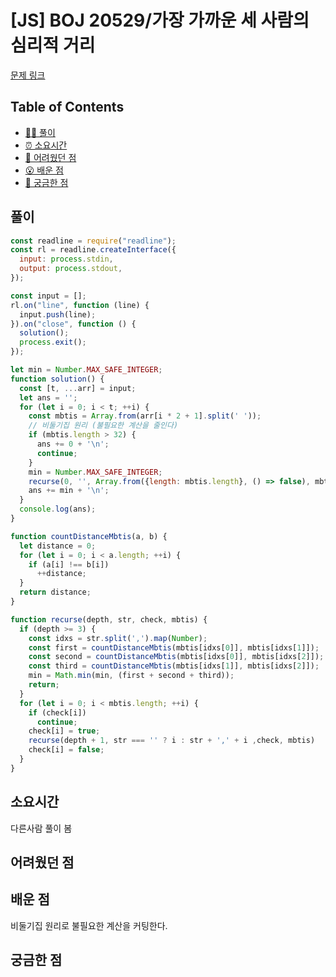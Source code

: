 # [JS] BOJ 20529/가장 가까운 세 사람의 심리적 거리

[문제 링크](https://www.acmicpc.net/problem/20529)

<!-- 제목으로 다음과 같은 내용으로 작성해주세요 ! -->
<!-- 📕 백준 : BOJ 문제번호/문제제목 e.g. BOJ 2577/숫자의 개수 -->
<!-- 📗 프로그래머스 : PRO 문제번호/문제제목 e.g. PRO 120812/최빈값 구하기 -->
<!-- 백준허브를 사용하시면 프로그래머스의 문제번호도 확인하실 수 있습니다 -->

## Table of Contents

- [✍🏻 풀이](#풀이)
- [⏰ 소요시간](#소요시간)
- [🫠 어려웠던 점](#어려웠던-점)
- [😮 배운 점](#배운-점)
- [🤔 궁금한 점](#궁금한-점)

## 풀이

<!-- ```옆에 사용하는 언어를 기입하세요 e.g. javascript, python -->

```javascript
const readline = require("readline");
const rl = readline.createInterface({
  input: process.stdin,
  output: process.stdout,
});

const input = [];
rl.on("line", function (line) {
  input.push(line);
}).on("close", function () {
  solution();
  process.exit();
});

let min = Number.MAX_SAFE_INTEGER;
function solution() {
  const [t, ...arr] = input;
  let ans = '';
  for (let i = 0; i < t; ++i) {
    const mbtis = Array.from(arr[i * 2 + 1].split(' '));
    // 비둘기집 원리 (불필요한 계산을 줄인다)
    if (mbtis.length > 32) {
      ans += 0 + '\n';
      continue;
    }
    min = Number.MAX_SAFE_INTEGER;
    recurse(0, '', Array.from({length: mbtis.length}, () => false), mbtis);
    ans += min + '\n';
  }
  console.log(ans);
}

function countDistanceMbtis(a, b) {
  let distance = 0;
  for (let i = 0; i < a.length; ++i) {
    if (a[i] !== b[i])
      ++distance;
  }
  return distance;
}

function recurse(depth, str, check, mbtis) {
  if (depth >= 3) {
    const idxs = str.split(',').map(Number);
    const first = countDistanceMbtis(mbtis[idxs[0]], mbtis[idxs[1]]);
    const second = countDistanceMbtis(mbtis[idxs[0]], mbtis[idxs[2]]);
    const third = countDistanceMbtis(mbtis[idxs[1]], mbtis[idxs[2]]);
    min = Math.min(min, (first + second + third));
    return;  
  }
  for (let i = 0; i < mbtis.length; ++i) {
    if (check[i])
      continue;
    check[i] = true;
    recurse(depth + 1, str === '' ? i : str + ',' + i ,check, mbtis)
    check[i] = false;
  }
}
```

## 소요시간
다른사람 풀이 봄

## 어려웠던 점

## 배운 점
비둘기집 원리로 불필요한 계산을 커팅한다.

## 궁금한 점
